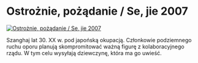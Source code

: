Ostrożnie, pożądanie / Se, jie 2007 
=============
[![Ostrożnie, pożądanie / Se, jie 2007 ](http://vidos.pl/images/player.gif)](http://vidos.pl/ostroznie-pozadanie-se-jie-2007)

 Szanghaj lat 30. XX w. pod japońską okupacją. Członkowie podziemnego ruchu oporu planują skompromitować ważną figurę z kolaboracyjnego rządu. W tym celu wysyłają dziewczynę, która ma go uwieść.

